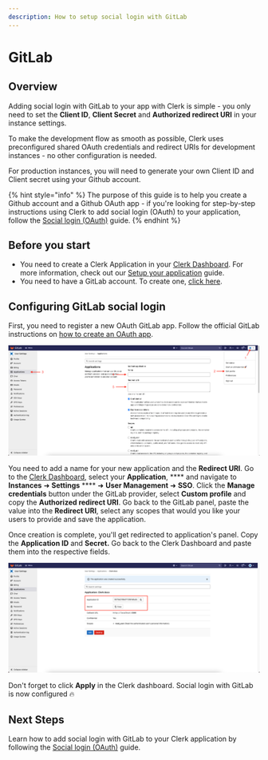 ```yaml
---
description: How to setup social login with GitLab
---
```


# GitLab

## Overview

Adding social login with GitLab to your app with Clerk is simple -  you only need to set the **Client ID**, **Client Secret** and **Authorized redirect URI** in your instance settings.

To make the development flow as smooth as possible, Clerk uses preconfigured shared OAuth credentials and redirect URIs for development instances - no other configuration is needed.&#x20;

For production instances, you will need to generate your own Client ID and Client secret using your Github account.

{% hint style="info" %}
The purpose of this guide is to help you create a Github account and a Github OAuth app - if you're looking for step-by-step instructions using Clerk to add social login (OAuth) to your application, follow the [Social login (OAuth)](../../popular-guides/social-login-oauth.md) guide.
{% endhint %}

## Before you start

* You need to create a Clerk Application in your [Clerk Dashboard](https://dashboard.clerk.dev). For more information, check out our [Setup your application](../../popular-guides/setup-your-application.md) guide.
* You need to have a GitLab account. To create one, [click here](https://gitlab.com/users/sign\_up).

## Configuring GitLab social login

First, you need to register a new OAuth GitLab app. Follow the official GitLab instructions on [how to create an OAuth app](https://docs.gitlab.com/ee/integration/oauth\_provider.html#user-owned-applications).

![Creating an OAuth GitLab app](../../.gitbook/assets/gitlab-create-app.png)

You need to add a name for your new application and the **Redirect URI**. Go to the [Clerk Dashboard](https://dashboard.clerk.dev), select your **Application**, **** and navigate to **Instances** ➜  **Settings** **** ➜  **User Management** ➜ **SSO**.  Click the **Manage credentials** button under the GitLab provider, select **Custom profile** and copy the **Authorized redirect URI**. Go back to the GitLab panel, paste the value into the **Redirect URI**, select any scopes that would you like your users to provide and save the application.

Once creation is complete, you'll get redirected to application's panel. Copy the **Application ID** and **Secret.** Go back to the Clerk Dashboard and paste them into the respective fields.

![Obtaining the Application ID and Client secret](../../.gitbook/assets/gitlab-credentials.png)

Don't forget to click **Apply** in the Clerk dashboard. Social login with GitLab is now configured 🔥&#x20;

## Next Steps

Learn how to add social login with GitLab to your Clerk application by following the [Social login (OAuth)](../../popular-guides/social-login-oauth.md) guide.
